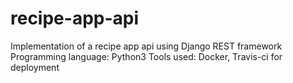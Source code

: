 # recipe-app-api
Implementation of a recipe app api using Django REST framework
Programming language: Python3
Tools used: Docker, Travis-ci for deployment
